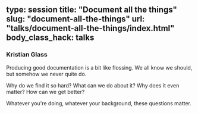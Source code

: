 type: session
title: "Document all the things"
slug: "document-all-the-things"
url: "talks/document-all-the-things/index.html"
body_class_hack: talks
---

### Kristian Glass

Producing good documentation is a bit like flossing.
We all know we should, but somehow we never quite do.

Why do we find it so hard? What can we do about it? Why does it even matter? How can we get better?

Whatever you're doing, whatever your background, these questions matter.